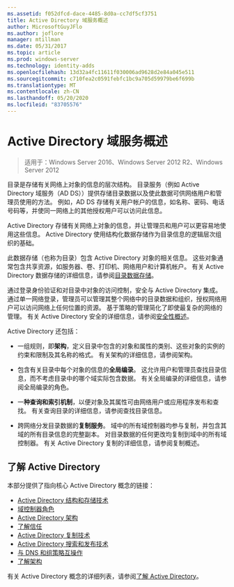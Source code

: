 ```yaml
---
ms.assetid: f052dfcd-dace-4485-8d0a-cc7df5cf3751
title: Active Directory 域服务概述
author: MicrosoftGuyJFlo
ms.author: joflore
manager: mtillman
ms.date: 05/31/2017
ms.topic: article
ms.prod: windows-server
ms.technology: identity-adds
ms.openlocfilehash: 13d32a4fc11611f030006ad9628d2e84a045e511
ms.sourcegitcommit: c710fea2c0591febfc1bc9a705d59979be6f699b
ms.translationtype: MT
ms.contentlocale: zh-CN
ms.lasthandoff: 05/20/2020
ms.locfileid: "83705576"
---
```

# <a name="active-directory-domain-services-overview"></a>Active Directory 域服务概述

>适用于：Windows Server 2016、Windows Server 2012 R2、Windows Server 2012


目录是存储有关网络上对象的信息的层次结构。 目录服务（例如 Active Directory 域服务（AD DS））提供存储目录数据以及使此数据可供网络用户和管理员使用的方法。 例如，AD DS 存储有关用户帐户的信息，如名称、密码、电话号码等，并使同一网络上的其他授权用户可以访问此信息。

Active Directory 存储有关网络上对象的信息，并让管理员和用户可以更容易地使用这些信息。 Active Directory 使用结构化数据存储作为目录信息的逻辑层次组织的基础。

此数据存储（也称为目录）包含 Active Directory 对象的相关信息。 这些对象通常包含共享资源，如服务器、卷、打印机、网络用户和计算机帐户。 有关 Active Directory 数据存储的详细信息，请参阅[目录数据存储](https://docs.microsoft.com/previous-versions/windows/it-pro/windows-server-2003/cc736627(v=ws.10))。

通过登录身份验证和对目录中对象的访问控制，安全与 Active Directory 集成。 通过单一网络登录，管理员可以管理其整个网络中的目录数据和组织，授权网络用户可以访问网络上任何位置的资源。 基于策略的管理简化了即使最复杂的网络的管理。 有关 Active Directory 安全的详细信息，请参阅[安全性概述](../../plan/security-best-practices/best-practices-for-securing-active-directory.md)。

Active Directory 还包括：
* 一组规则，即**架构**，定义目录中包含的对象和属性的类别、这些对象的实例的约束和限制及其名称的格式。 有关架构的详细信息，请参阅架构。


* 包含有关目录中每个对象的信息的**全局编录**。 这允许用户和管理员查找目录信息，而不考虑目录中的哪个域实际包含数据。 有关全局编录的详细信息，请参阅全局编录的角色。


* 一**种查询和索引机制**，以便对象及其属性可由网络用户或应用程序发布和查找。 有关查询目录的详细信息，请参阅查找目录信息。


* 跨网络分发目录数据的**复制服务**。 域中的所有域控制器均参与复制，并包含其域的所有目录信息的完整副本。 对目录数据的任何更改均复制到域中的所有域控制器。 有关 Active Directory 复制的详细信息，请参阅复制概述。

## <a name="understanding-active-directory"></a>了解 Active Directory
 本部分提供了指向核心 Active Directory 概念的链接：
 
* [Active Directory 结构和存储技术](https://docs.microsoft.com/previous-versions/windows/it-pro/windows-server-2003/cc759186(v=ws.10))
* [域控制器角色](https://docs.microsoft.com/previous-versions/windows/it-pro/windows-server-2003/cc786438(v=ws.10)) 
* [Active Directory 架构](https://docs.microsoft.com/previous-versions/windows/it-pro/windows-server-2008-R2-and-2008/cc771796(v=ws.10))
* [了解信任](https://docs.microsoft.com/previous-versions/windows/it-pro/windows-server-2008-R2-and-2008/cc771568(v=ws.10)) 
* [Active Directory 复制技术](https://docs.microsoft.com/previous-versions/windows/it-pro/windows-server-2003/cc776877(v=ws.10)) 
* [Active Directory 搜索和发布技术](https://docs.microsoft.com/previous-versions/windows/it-pro/windows-server-2003/cc775686(v=ws.10)) 
* [与 DNS 和组策略互操作](https://docs.microsoft.com/previous-versions/windows/it-pro/windows-server-2008-R2-and-2008/dd197486(v=ws.10))
* [了解架构](https://docs.microsoft.com/previous-versions/windows/it-pro/windows-server-2003/cc759402(v=ws.10)) 

有关 Active Directory 概念的详细列表，请参阅[了解 Active Directory](https://docs.microsoft.com/previous-versions/windows/it-pro/windows-server-2003/cc781408(v=ws.10))。 


